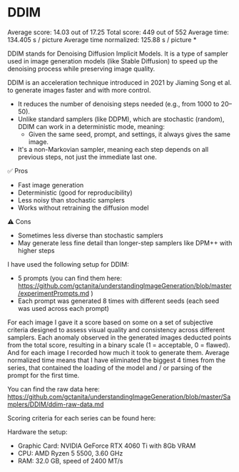 # DDIM

Average score: 14.03 out of 17.25
Total score: 449 out of 552
Average time: 134.405 s / picture
Average time normalized: 125.88 s / picture *

DDIM stands for Denoising Diffusion Implicit Models. It is a type of sampler used in image generation models (like Stable Diffusion) to speed up the denoising process while preserving image quality.

DDIM is an acceleration technique introduced in 2021 by Jiaming Song et al. to generate images faster and with more control.
- It reduces the number of denoising steps needed (e.g., from 1000 to 20–50).
- Unlike standard samplers (like DDPM), which are stochastic (random), DDIM can work in a deterministic mode, meaning:
  - Given the same seed, prompt, and settings, it always gives the same image.
- It's a non-Markovian sampler, meaning each step depends on all previous steps, not just the immediate last one.

✅ Pros
- Fast image generation
- Deterministic (good for reproducibility)
- Less noisy than stochastic samplers
- Works without retraining the diffusion model

⚠️ Cons
- Sometimes less diverse than stochastic samplers
- May generate less fine detail than longer-step samplers like DPM++ with higher steps

I have used the following setup for DDIM:
- 5 prompts (you can find them here: https://github.com/gctanita/understandingImageGeneration/blob/master/experimentPrompts.md )
- Each prompt was generated 8 times with different seeds (each seed was used across each prompt)

For each image I gave it a score based on some on a set of subjective criteria designed to assess visual quality and consistency across different samplers. Each anomaly observed in the generated images deducted points from the total score, resulting in a binary scale (1 = acceptable, 0 = flawed). And for each image I recorded how much it took to generate them. Average normalized time means that I have eliminated the biggest 4 times from the series, that contained the loading of the model and / or parsing of the prompt for the first time. 

You can find the raw data here: https://github.com/gctanita/understandingImageGeneration/blob/master/Samplers/DDIM/ddim-raw-data.md

Scoring criteria for each series can be found here:


Hardware the setup:
- Graphic Card: NVIDIA GeForce RTX 4060 Ti with 8Gb VRAM 
- CPU: AMD Ryzen 5 5500, 3.60 GHz
- RAM: 32.0 GB, speed of 2400 MT/s 



